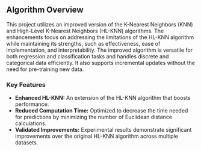 ## Algorithm Overview

This project utilizes an improved version of the K-Nearest Neighbors (KNN) and High-Level K-Nearest Neighbors (HL-KNN) algorithms. The enhancements focus on addressing the limitations of the HL-KNN algorithm while maintaining its strengths, such as effectiveness, ease of implementation, and interpretability. The improved algorithm is versatile for both regression and classification tasks and handles discrete and categorical data efficiently. It also supports incremental updates without the need for pre-training new data.

### Key Features

- **Enhanced HL-KNN:** An extension of the HL-KNN algorithm that boosts performance.
- **Reduced Computation Time:** Optimized to decrease the time needed for predictions by minimizing the number of Euclidean distance calculations.
- **Validated Improvements:** Experimental results demonstrate significant improvements over the original HL-KNN algorithm across multiple datasets.
